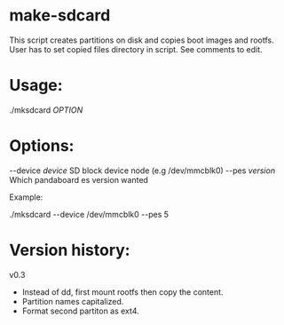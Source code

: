 # make-sdcard

This script creates partitions on disk and copies boot images and rootfs.
User has to set copied files directory in script.
See comments to edit.

# Usage:

./mksdcard *OPTION*

# Options:

--device *device*     SD block device node (e.g /dev/mmcblk0)
--pes *version*      Which pandaboard es version wanted

Example:

./mksdcard --device /dev/mmcblk0 --pes 5

# Version history:

v0.3
- Instead of dd, first mount rootfs then copy the content.
- Partition names capitalized.
- Format second partiton as ext4.
